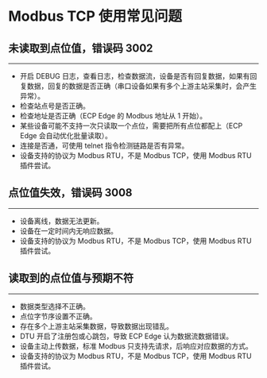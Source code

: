 # Modbus TCP 使用常见问题

## 未读取到点位值，错误码 3002
---
* 开启 DEBUG 日志，查看日志，检查数据流，设备是否有回复数据，如果有回复数据，回复的数据是否正确（串口设备如果有多个上游主站采集时，会产生异常）。
* 检查站点号是否正确。
* 检查地址是否正确（ECP Edge 的 Modbus 地址从 1 开始）。
* 某些设备可能不支持一次只读取一个点位，需要把所有点位都配上（ECP Edge 会自动优化批量读取）。
* 连接是否通，可使用 telnet 指令检测链路是否有异常。
* 设备支持的协议为 Modbus RTU，不是 Modbus TCP，使用 Modbus RTU 插件尝试。

## 点位值失效，错误码 3008
---
* 设备离线，数据无法更新。
* 设备在一定时间内无响应数据。
* 设备支持的协议为 Modbus RTU，不是 Modbus TCP，使用 Modbus RTU 插件尝试。

## 读取到的点位值与预期不符
---
* 数据类型选择不正确。
* 点位字节序设置不正确。
* 存在多个上游主站采集数据，导致数据出现错乱。
* DTU 开启了注册包或心跳包，导致 ECP Edge 认为数据流数据错误。
* 设备主动上传数据，标准 Modbus 只支持先请求，后响应对应数据的方式。
* 设备支持的协议为 Modbus RTU，不是 Modbus TCP，使用 Modbus RTU 插件尝试。
